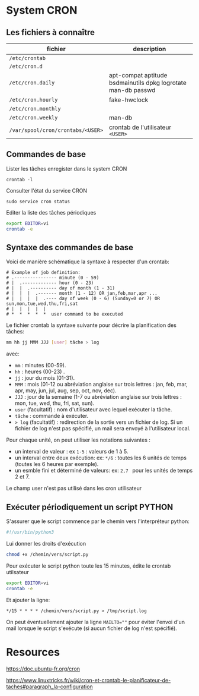 


# System CRON


## Les fichiers à connaître

|fichier|description|
|--|--|
|`/etc/crontab`||
|`/etc/cron.d`||
|`/etc/cron.daily`|apt-compat  aptitude  bsdmainutils  dpkg  logrotate  man-db  passwd|
|`/etc/cron.hourly`|fake-hwclock|
|`/etc/cron.monthly`||
|`/etc/cron.weekly`|man-db|
|`/var/spool/cron/crontabs/<USER>`|crontab de l'utilisateur `<USER>`|


## Commandes de base

Lister les tâches enregister dans le system CRON
```
crontab -l
```

Consulter l'état du service CRON
```
sudo service cron status
```

Editer la liste des tâches périodiques

```bash
export EDITOR=vi
crontab -e
```

## Syntaxe des commandes de base


Voici de manière schématique la syntaxe à respecter d'un crontab:

```
# Example of job definition:
# .---------------- minute (0 - 59)
# |  .------------- hour (0 - 23)
# |  |  .---------- day of month (1 - 31)
# |  |  |  .------- month (1 - 12) OR jan,feb,mar,apr ...
# |  |  |  |  .---- day of week (0 - 6) (Sunday=0 or 7) OR sun,mon,tue,wed,thu,fri,sat
# |  |  |  |  |
# *  *  *  *  *  user command to be executed
```


Le fichier crontab la syntaxe suivante pour décrire la planification des tâches:

```bash
mm hh jj MMM JJJ [user] tâche > log
```

avec:
* `mm` : minutes (00-59).
* `hh` : heures (00-23) .
* `jj` : jour du mois (01-31).
* `MMM` : mois (01-12 ou abréviation anglaise sur trois lettres : jan, feb, mar, apr, may, jun, jul, aug, sep, oct, nov, dec).
* `JJJ` : jour de la semaine (1-7 ou abréviation anglaise sur trois lettres : mon, tue, wed, thu, fri, sat, sun).
* `user` (facultatif) : nom d'utilisateur avec lequel exécuter la tâche.
* `tâche` : commande à exécuter.
* `> log` (facultatif) : redirection de la sortie vers un fichier de log. Si un fichier de log n'est pas spécifié, un mail sera envoyé à l'utilisateur local.



Pour chaque unité, on peut utiliser les notations suivantes :

* un interval de valeur : ex `1-5` : valeurs de 1 à 5.
* un interval entre deux exécution: ex: `*/6` : toutes les 6 unités de temps (toutes les 6 heures par exemple).
* un esmble fini et déterminé de valeurs: ex: `2,7 ` pour les unités de temps 2 et 7.

Le champ user n'est pas utilisé dans les cron utilisateur


## Exécuter périodiquement un script PYTHON

S'assurer que le script commence par le chemin vers l'interpréteur python:

```python
#!/usr/bin/python3
```

Lui donner les droits d'exécution

```bash
chmod +x /chemin/vers/script.py
```



Pour exécuter le script python toute les 15 minutes, édite le crontab utilsateur

```bash
export EDITOR=vi
crontab -e
```
Et ajouter la ligne:
```
*/15 * * * * /chemin/vers/script.py > /tmp/script.log
```

On peut éventuellement ajouter la ligne `MAILTO=""` pour éviter l'envoi d'un mail lorsque le script s'exécute (si aucun fichier de log n'est spécifié).


# Resources

https://doc.ubuntu-fr.org/cron

https://www.linuxtricks.fr/wiki/cron-et-crontab-le-planificateur-de-taches#paragraph_la-configuration
